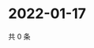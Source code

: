 # 2022-01-17

共 0 条

<!-- BEGIN WEIBO -->
<!-- 最后更新时间 Mon Jan 17 2022 10:04:30 GMT+0800 (China Standard Time) -->

<!-- END WEIBO -->
